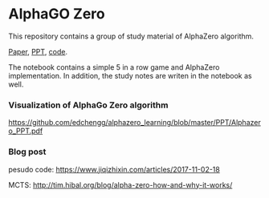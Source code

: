# AlphaGO Zero

This repository contains a group of study material of AlphaZero algorithm.

[Paper](https://github.com/edchengg/alphazero_learning/tree/master/Paper), [PPT](https://github.com/edchengg/alphazero_learning/blob/master/PPT/Alphazero_PPT.pdf), [code](https://github.com/edchengg/alphazero_learning/blob/master/Notebook/AlphaZero.ipynb).

The notebook contains a simple 5 in a row game and AlphaZero implementation. In addition, the study notes are writen in the notebook as well.


### Visualization of AlphaGo Zero algorithm

https://github.com/edchengg/alphazero_learning/blob/master/PPT/Alphazero_PPT.pdf

### Blog post

pesudo code: https://www.jiqizhixin.com/articles/2017-11-02-18 

MCTS: http://tim.hibal.org/blog/alpha-zero-how-and-why-it-works/
